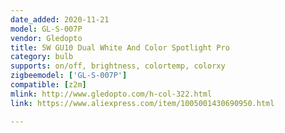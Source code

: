 ```yaml
---
date_added: 2020-11-21
model: GL-S-007P
vendor: Gledopto
title: 5W GU10 Dual White And Color Spotlight Pro
category: bulb
supports: on/off, brightness, colortemp, colorxy
zigbeemodel: ['GL-S-007P']
compatible: [z2m]
mlink: http://www.gledopto.com/h-col-322.html
link: https://www.aliexpress.com/item/1005001430690950.html

---
```

